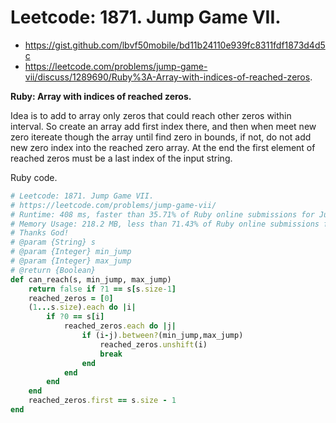 # Leetcode: 1871. Jump Game VII.

- https://gist.github.com/lbvf50mobile/bd11b24110e939fc8311fdf1873d4d5c
- https://leetcode.com/problems/jump-game-vii/discuss/1289690/Ruby%3A-Array-with-indices-of-reached-zeros.


**Ruby: Array with indices of reached zeros.**

Idea is to add to array only zeros that could reach other zeros within interval. So create an array add first index there, and then when meet new zero itereate though the array until find zero in bounds, if not, do not add new zero index into the reached zero array. At the end the first element of reached zeros must be a last index of the input string.   

Ruby code.
```Ruby
# Leetcode: 1871. Jump Game VII.
# https://leetcode.com/problems/jump-game-vii/
# Runtime: 408 ms, faster than 35.71% of Ruby online submissions for Jump Game VII.
# Memory Usage: 218.2 MB, less than 71.43% of Ruby online submissions for Jump Game VII.
# Thanks God!
# @param {String} s
# @param {Integer} min_jump
# @param {Integer} max_jump
# @return {Boolean}
def can_reach(s, min_jump, max_jump)
    return false if ?1 == s[s.size-1]
    reached_zeros = [0]
    (1...s.size).each do |i|
        if ?0 == s[i]
            reached_zeros.each do |j|
                if (i-j).between?(min_jump,max_jump)
                    reached_zeros.unshift(i)
                    break
                end
            end
        end
    end
    reached_zeros.first == s.size - 1
end
```

